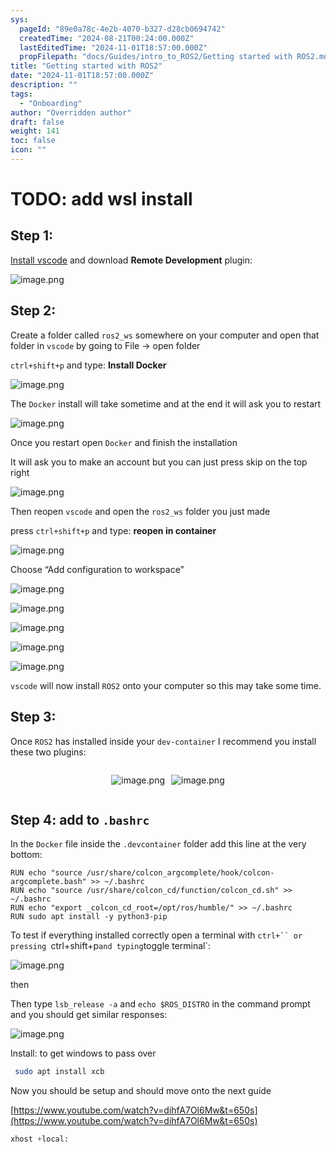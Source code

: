 ```yaml
---
sys:
  pageId: "89e0a78c-4e2b-4070-b327-d28cb0694742"
  createdTime: "2024-08-21T00:24:00.000Z"
  lastEditedTime: "2024-11-01T18:57:00.000Z"
  propFilepath: "docs/Guides/intro_to_ROS2/Getting started with ROS2.md"
title: "Getting started with ROS2"
date: "2024-11-01T18:57:00.000Z"
description: ""
tags:
  - "Onboarding"
author: "Overridden author"
draft: false
weight: 141
toc: false
icon: ""
---
```


# TODO: add wsl install

## Step 1:

[Install vscode](https://code.visualstudio.com/download) and download **Remote Development** plugin:

![image.png](https://prod-files-secure.s3.us-west-2.amazonaws.com/d518164a-d88e-44d1-a4ee-3adb3bd8bce0/efb52993-1881-4a40-b95e-6f020334f022/image.png?X-Amz-Algorithm=AWS4-HMAC-SHA256&X-Amz-Content-Sha256=UNSIGNED-PAYLOAD&X-Amz-Credential=ASIAZI2LB4666ZPA4MTO%2F20250313%2Fus-west-2%2Fs3%2Faws4_request&X-Amz-Date=20250313T041005Z&X-Amz-Expires=3600&X-Amz-Security-Token=IQoJb3JpZ2luX2VjEIT%2F%2F%2F%2F%2F%2F%2F%2F%2F%2FwEaCXVzLXdlc3QtMiJGMEQCIFo6BCumI9tJC3J4NatJFT30F0neq3QTuxuKu%2B%2B6PaGuAiBcHD8BZXjyrOcN6PtIJXJXddTTZB9YMi1roQV9Qr6soiqIBAjM%2F%2F%2F%2F%2F%2F%2F%2F%2F%2F8BEAAaDDYzNzQyMzE4MzgwNSIMeIJo8q5bmG%2BbZ61gKtwDKdHQwPSMcDJnUvND47AjTYaZwtFkOl3w204dtD30Y%2F9g2sHgSJivdM7IsDRCFgIwbSP7k60FbtsA0Jmz%2BLYWcyNpx2K0e%2B6vrsrIK62D9nRC365n7ilkRg2aih7PNxmXi7xwR3FlbKjDI3SXqNWOpx4ElgAV3zC9kOWaHrnCOfJ6ZoPB5%2B%2BOxlaRzqGH%2BB9IRI5r1W8SuJ%2FGUNVtHHmxvK9tmEX%2B%2FFY9mSmOzhYGaa3R1S4BGDjCWC0%2BR2qwyXhM1JUgYuHD3mXepLpL1D29u1hEJlqYijAnZBgv1h%2FVkdy3WJNUvQqeXXf6JfEV0P%2FeW50wJDc4p47PPFNFyt2fxXk6thDHJhJgDGNG5NOmS4Mv%2BT%2BGWhSxpkA9bHFAH%2B5DhGtz9I%2FJ9fY6r2%2BgmRWF8%2Brgp4RpTIOUZc6F3FdTC7CZRnL%2FwlPzFoLMR12YULC%2BI%2FtSyPOI2bZQv6cPcWwVTrGUdgDs6PPvoj2sYVZghsZDjX3%2FGiGeXwpVi7r31frJ%2FOzqQZ0UyoMQpAVdFDcm7OQ40RUeDzL0QILDeD2VE39r2R9Xfv%2Fu5WPtYGmoaZ5Nhbb7vNHkIL2TrFRV01rZEwbwdrCryIVQQMMzsG4BECBESqlKQL5zpKCVOOsw6p7JvgY6pgH4m4dqiN3Z5LsIaCXLpUD54gkSbxCVFFf1e0ERAlrL7qFo%2BGPOdYezcJYYlZuuLhMoO1XjyWsAGhck32f3vz9XpyuMKUmC0KYU5Adz8nYQ3FWUx7bfZyv0huipiER%2BbE9dYnxqPNFBIP%2FNdrBOZyrv7i17ATet9ZYjpvyd%2FUcfyBFgsl%2BNvX0OWHS4pBaRfISgbSUZeTeTDQF3XwA9nkQeb46lQ69r&X-Amz-Signature=fcb5e94a74614d3cea8c4d0e50a55318eee83e96fd221b098e1129edb32bdd2b&X-Amz-SignedHeaders=host&x-id=GetObject)

## Step 2:

Create a folder called `ros2_ws` somewhere on your computer and open that folder in `vscode` by going to File → open folder 

`ctrl+shift+p` and type: **Install Docker**

![image.png](https://prod-files-secure.s3.us-west-2.amazonaws.com/d518164a-d88e-44d1-a4ee-3adb3bd8bce0/2269dc0e-1cd5-47ff-bceb-c04ad9b2eab0/image.png?X-Amz-Algorithm=AWS4-HMAC-SHA256&X-Amz-Content-Sha256=UNSIGNED-PAYLOAD&X-Amz-Credential=ASIAZI2LB4666ZPA4MTO%2F20250313%2Fus-west-2%2Fs3%2Faws4_request&X-Amz-Date=20250313T041005Z&X-Amz-Expires=3600&X-Amz-Security-Token=IQoJb3JpZ2luX2VjEIT%2F%2F%2F%2F%2F%2F%2F%2F%2F%2FwEaCXVzLXdlc3QtMiJGMEQCIFo6BCumI9tJC3J4NatJFT30F0neq3QTuxuKu%2B%2B6PaGuAiBcHD8BZXjyrOcN6PtIJXJXddTTZB9YMi1roQV9Qr6soiqIBAjM%2F%2F%2F%2F%2F%2F%2F%2F%2F%2F8BEAAaDDYzNzQyMzE4MzgwNSIMeIJo8q5bmG%2BbZ61gKtwDKdHQwPSMcDJnUvND47AjTYaZwtFkOl3w204dtD30Y%2F9g2sHgSJivdM7IsDRCFgIwbSP7k60FbtsA0Jmz%2BLYWcyNpx2K0e%2B6vrsrIK62D9nRC365n7ilkRg2aih7PNxmXi7xwR3FlbKjDI3SXqNWOpx4ElgAV3zC9kOWaHrnCOfJ6ZoPB5%2B%2BOxlaRzqGH%2BB9IRI5r1W8SuJ%2FGUNVtHHmxvK9tmEX%2B%2FFY9mSmOzhYGaa3R1S4BGDjCWC0%2BR2qwyXhM1JUgYuHD3mXepLpL1D29u1hEJlqYijAnZBgv1h%2FVkdy3WJNUvQqeXXf6JfEV0P%2FeW50wJDc4p47PPFNFyt2fxXk6thDHJhJgDGNG5NOmS4Mv%2BT%2BGWhSxpkA9bHFAH%2B5DhGtz9I%2FJ9fY6r2%2BgmRWF8%2Brgp4RpTIOUZc6F3FdTC7CZRnL%2FwlPzFoLMR12YULC%2BI%2FtSyPOI2bZQv6cPcWwVTrGUdgDs6PPvoj2sYVZghsZDjX3%2FGiGeXwpVi7r31frJ%2FOzqQZ0UyoMQpAVdFDcm7OQ40RUeDzL0QILDeD2VE39r2R9Xfv%2Fu5WPtYGmoaZ5Nhbb7vNHkIL2TrFRV01rZEwbwdrCryIVQQMMzsG4BECBESqlKQL5zpKCVOOsw6p7JvgY6pgH4m4dqiN3Z5LsIaCXLpUD54gkSbxCVFFf1e0ERAlrL7qFo%2BGPOdYezcJYYlZuuLhMoO1XjyWsAGhck32f3vz9XpyuMKUmC0KYU5Adz8nYQ3FWUx7bfZyv0huipiER%2BbE9dYnxqPNFBIP%2FNdrBOZyrv7i17ATet9ZYjpvyd%2FUcfyBFgsl%2BNvX0OWHS4pBaRfISgbSUZeTeTDQF3XwA9nkQeb46lQ69r&X-Amz-Signature=e9fae0a90cb2e19495d64d8e83c508fe05f4cf842538cc4241263de019fa2052&X-Amz-SignedHeaders=host&x-id=GetObject)

The `Docker` install will take sometime and at the end it will ask you to restart

![image.png](https://prod-files-secure.s3.us-west-2.amazonaws.com/d518164a-d88e-44d1-a4ee-3adb3bd8bce0/ed233f78-be33-4b1f-b89c-9c346c0e961e/image.png?X-Amz-Algorithm=AWS4-HMAC-SHA256&X-Amz-Content-Sha256=UNSIGNED-PAYLOAD&X-Amz-Credential=ASIAZI2LB4666ZPA4MTO%2F20250313%2Fus-west-2%2Fs3%2Faws4_request&X-Amz-Date=20250313T041005Z&X-Amz-Expires=3600&X-Amz-Security-Token=IQoJb3JpZ2luX2VjEIT%2F%2F%2F%2F%2F%2F%2F%2F%2F%2FwEaCXVzLXdlc3QtMiJGMEQCIFo6BCumI9tJC3J4NatJFT30F0neq3QTuxuKu%2B%2B6PaGuAiBcHD8BZXjyrOcN6PtIJXJXddTTZB9YMi1roQV9Qr6soiqIBAjM%2F%2F%2F%2F%2F%2F%2F%2F%2F%2F8BEAAaDDYzNzQyMzE4MzgwNSIMeIJo8q5bmG%2BbZ61gKtwDKdHQwPSMcDJnUvND47AjTYaZwtFkOl3w204dtD30Y%2F9g2sHgSJivdM7IsDRCFgIwbSP7k60FbtsA0Jmz%2BLYWcyNpx2K0e%2B6vrsrIK62D9nRC365n7ilkRg2aih7PNxmXi7xwR3FlbKjDI3SXqNWOpx4ElgAV3zC9kOWaHrnCOfJ6ZoPB5%2B%2BOxlaRzqGH%2BB9IRI5r1W8SuJ%2FGUNVtHHmxvK9tmEX%2B%2FFY9mSmOzhYGaa3R1S4BGDjCWC0%2BR2qwyXhM1JUgYuHD3mXepLpL1D29u1hEJlqYijAnZBgv1h%2FVkdy3WJNUvQqeXXf6JfEV0P%2FeW50wJDc4p47PPFNFyt2fxXk6thDHJhJgDGNG5NOmS4Mv%2BT%2BGWhSxpkA9bHFAH%2B5DhGtz9I%2FJ9fY6r2%2BgmRWF8%2Brgp4RpTIOUZc6F3FdTC7CZRnL%2FwlPzFoLMR12YULC%2BI%2FtSyPOI2bZQv6cPcWwVTrGUdgDs6PPvoj2sYVZghsZDjX3%2FGiGeXwpVi7r31frJ%2FOzqQZ0UyoMQpAVdFDcm7OQ40RUeDzL0QILDeD2VE39r2R9Xfv%2Fu5WPtYGmoaZ5Nhbb7vNHkIL2TrFRV01rZEwbwdrCryIVQQMMzsG4BECBESqlKQL5zpKCVOOsw6p7JvgY6pgH4m4dqiN3Z5LsIaCXLpUD54gkSbxCVFFf1e0ERAlrL7qFo%2BGPOdYezcJYYlZuuLhMoO1XjyWsAGhck32f3vz9XpyuMKUmC0KYU5Adz8nYQ3FWUx7bfZyv0huipiER%2BbE9dYnxqPNFBIP%2FNdrBOZyrv7i17ATet9ZYjpvyd%2FUcfyBFgsl%2BNvX0OWHS4pBaRfISgbSUZeTeTDQF3XwA9nkQeb46lQ69r&X-Amz-Signature=5da4fdc88088b277db2fa51f04a280967f9284aa938402229450ca1cfb2ba17d&X-Amz-SignedHeaders=host&x-id=GetObject)

Once you restart open `Docker` and finish the installation

It will ask you to make an account but you can just press skip on the top right

![image.png](https://prod-files-secure.s3.us-west-2.amazonaws.com/d518164a-d88e-44d1-a4ee-3adb3bd8bce0/21010ad9-1659-4fd9-9f59-9932a09b2a3d/image.png?X-Amz-Algorithm=AWS4-HMAC-SHA256&X-Amz-Content-Sha256=UNSIGNED-PAYLOAD&X-Amz-Credential=ASIAZI2LB4666ZPA4MTO%2F20250313%2Fus-west-2%2Fs3%2Faws4_request&X-Amz-Date=20250313T041005Z&X-Amz-Expires=3600&X-Amz-Security-Token=IQoJb3JpZ2luX2VjEIT%2F%2F%2F%2F%2F%2F%2F%2F%2F%2FwEaCXVzLXdlc3QtMiJGMEQCIFo6BCumI9tJC3J4NatJFT30F0neq3QTuxuKu%2B%2B6PaGuAiBcHD8BZXjyrOcN6PtIJXJXddTTZB9YMi1roQV9Qr6soiqIBAjM%2F%2F%2F%2F%2F%2F%2F%2F%2F%2F8BEAAaDDYzNzQyMzE4MzgwNSIMeIJo8q5bmG%2BbZ61gKtwDKdHQwPSMcDJnUvND47AjTYaZwtFkOl3w204dtD30Y%2F9g2sHgSJivdM7IsDRCFgIwbSP7k60FbtsA0Jmz%2BLYWcyNpx2K0e%2B6vrsrIK62D9nRC365n7ilkRg2aih7PNxmXi7xwR3FlbKjDI3SXqNWOpx4ElgAV3zC9kOWaHrnCOfJ6ZoPB5%2B%2BOxlaRzqGH%2BB9IRI5r1W8SuJ%2FGUNVtHHmxvK9tmEX%2B%2FFY9mSmOzhYGaa3R1S4BGDjCWC0%2BR2qwyXhM1JUgYuHD3mXepLpL1D29u1hEJlqYijAnZBgv1h%2FVkdy3WJNUvQqeXXf6JfEV0P%2FeW50wJDc4p47PPFNFyt2fxXk6thDHJhJgDGNG5NOmS4Mv%2BT%2BGWhSxpkA9bHFAH%2B5DhGtz9I%2FJ9fY6r2%2BgmRWF8%2Brgp4RpTIOUZc6F3FdTC7CZRnL%2FwlPzFoLMR12YULC%2BI%2FtSyPOI2bZQv6cPcWwVTrGUdgDs6PPvoj2sYVZghsZDjX3%2FGiGeXwpVi7r31frJ%2FOzqQZ0UyoMQpAVdFDcm7OQ40RUeDzL0QILDeD2VE39r2R9Xfv%2Fu5WPtYGmoaZ5Nhbb7vNHkIL2TrFRV01rZEwbwdrCryIVQQMMzsG4BECBESqlKQL5zpKCVOOsw6p7JvgY6pgH4m4dqiN3Z5LsIaCXLpUD54gkSbxCVFFf1e0ERAlrL7qFo%2BGPOdYezcJYYlZuuLhMoO1XjyWsAGhck32f3vz9XpyuMKUmC0KYU5Adz8nYQ3FWUx7bfZyv0huipiER%2BbE9dYnxqPNFBIP%2FNdrBOZyrv7i17ATet9ZYjpvyd%2FUcfyBFgsl%2BNvX0OWHS4pBaRfISgbSUZeTeTDQF3XwA9nkQeb46lQ69r&X-Amz-Signature=6e2cfe58b73fc4a2103853d6968a29e83c4804820201cd7460277fb950aa53eb&X-Amz-SignedHeaders=host&x-id=GetObject)

Then reopen `vscode` and open the `ros2_ws` folder you just made

press `ctrl+shift+p` and type: **reopen in container**

![image.png](https://prod-files-secure.s3.us-west-2.amazonaws.com/d518164a-d88e-44d1-a4ee-3adb3bd8bce0/4e93b8c2-41ad-488c-8095-c74205196118/image.png?X-Amz-Algorithm=AWS4-HMAC-SHA256&X-Amz-Content-Sha256=UNSIGNED-PAYLOAD&X-Amz-Credential=ASIAZI2LB4666ZPA4MTO%2F20250313%2Fus-west-2%2Fs3%2Faws4_request&X-Amz-Date=20250313T041005Z&X-Amz-Expires=3600&X-Amz-Security-Token=IQoJb3JpZ2luX2VjEIT%2F%2F%2F%2F%2F%2F%2F%2F%2F%2FwEaCXVzLXdlc3QtMiJGMEQCIFo6BCumI9tJC3J4NatJFT30F0neq3QTuxuKu%2B%2B6PaGuAiBcHD8BZXjyrOcN6PtIJXJXddTTZB9YMi1roQV9Qr6soiqIBAjM%2F%2F%2F%2F%2F%2F%2F%2F%2F%2F8BEAAaDDYzNzQyMzE4MzgwNSIMeIJo8q5bmG%2BbZ61gKtwDKdHQwPSMcDJnUvND47AjTYaZwtFkOl3w204dtD30Y%2F9g2sHgSJivdM7IsDRCFgIwbSP7k60FbtsA0Jmz%2BLYWcyNpx2K0e%2B6vrsrIK62D9nRC365n7ilkRg2aih7PNxmXi7xwR3FlbKjDI3SXqNWOpx4ElgAV3zC9kOWaHrnCOfJ6ZoPB5%2B%2BOxlaRzqGH%2BB9IRI5r1W8SuJ%2FGUNVtHHmxvK9tmEX%2B%2FFY9mSmOzhYGaa3R1S4BGDjCWC0%2BR2qwyXhM1JUgYuHD3mXepLpL1D29u1hEJlqYijAnZBgv1h%2FVkdy3WJNUvQqeXXf6JfEV0P%2FeW50wJDc4p47PPFNFyt2fxXk6thDHJhJgDGNG5NOmS4Mv%2BT%2BGWhSxpkA9bHFAH%2B5DhGtz9I%2FJ9fY6r2%2BgmRWF8%2Brgp4RpTIOUZc6F3FdTC7CZRnL%2FwlPzFoLMR12YULC%2BI%2FtSyPOI2bZQv6cPcWwVTrGUdgDs6PPvoj2sYVZghsZDjX3%2FGiGeXwpVi7r31frJ%2FOzqQZ0UyoMQpAVdFDcm7OQ40RUeDzL0QILDeD2VE39r2R9Xfv%2Fu5WPtYGmoaZ5Nhbb7vNHkIL2TrFRV01rZEwbwdrCryIVQQMMzsG4BECBESqlKQL5zpKCVOOsw6p7JvgY6pgH4m4dqiN3Z5LsIaCXLpUD54gkSbxCVFFf1e0ERAlrL7qFo%2BGPOdYezcJYYlZuuLhMoO1XjyWsAGhck32f3vz9XpyuMKUmC0KYU5Adz8nYQ3FWUx7bfZyv0huipiER%2BbE9dYnxqPNFBIP%2FNdrBOZyrv7i17ATet9ZYjpvyd%2FUcfyBFgsl%2BNvX0OWHS4pBaRfISgbSUZeTeTDQF3XwA9nkQeb46lQ69r&X-Amz-Signature=3ace14d69898993307c92efbf556afc5eed70c05f7285ccee9672e16caa27c18&X-Amz-SignedHeaders=host&x-id=GetObject)

Choose “Add configuration to workspace”

![image.png](https://prod-files-secure.s3.us-west-2.amazonaws.com/d518164a-d88e-44d1-a4ee-3adb3bd8bce0/9560b282-5060-4989-ba37-97e7b2c22476/image.png?X-Amz-Algorithm=AWS4-HMAC-SHA256&X-Amz-Content-Sha256=UNSIGNED-PAYLOAD&X-Amz-Credential=ASIAZI2LB4666ZPA4MTO%2F20250313%2Fus-west-2%2Fs3%2Faws4_request&X-Amz-Date=20250313T041005Z&X-Amz-Expires=3600&X-Amz-Security-Token=IQoJb3JpZ2luX2VjEIT%2F%2F%2F%2F%2F%2F%2F%2F%2F%2FwEaCXVzLXdlc3QtMiJGMEQCIFo6BCumI9tJC3J4NatJFT30F0neq3QTuxuKu%2B%2B6PaGuAiBcHD8BZXjyrOcN6PtIJXJXddTTZB9YMi1roQV9Qr6soiqIBAjM%2F%2F%2F%2F%2F%2F%2F%2F%2F%2F8BEAAaDDYzNzQyMzE4MzgwNSIMeIJo8q5bmG%2BbZ61gKtwDKdHQwPSMcDJnUvND47AjTYaZwtFkOl3w204dtD30Y%2F9g2sHgSJivdM7IsDRCFgIwbSP7k60FbtsA0Jmz%2BLYWcyNpx2K0e%2B6vrsrIK62D9nRC365n7ilkRg2aih7PNxmXi7xwR3FlbKjDI3SXqNWOpx4ElgAV3zC9kOWaHrnCOfJ6ZoPB5%2B%2BOxlaRzqGH%2BB9IRI5r1W8SuJ%2FGUNVtHHmxvK9tmEX%2B%2FFY9mSmOzhYGaa3R1S4BGDjCWC0%2BR2qwyXhM1JUgYuHD3mXepLpL1D29u1hEJlqYijAnZBgv1h%2FVkdy3WJNUvQqeXXf6JfEV0P%2FeW50wJDc4p47PPFNFyt2fxXk6thDHJhJgDGNG5NOmS4Mv%2BT%2BGWhSxpkA9bHFAH%2B5DhGtz9I%2FJ9fY6r2%2BgmRWF8%2Brgp4RpTIOUZc6F3FdTC7CZRnL%2FwlPzFoLMR12YULC%2BI%2FtSyPOI2bZQv6cPcWwVTrGUdgDs6PPvoj2sYVZghsZDjX3%2FGiGeXwpVi7r31frJ%2FOzqQZ0UyoMQpAVdFDcm7OQ40RUeDzL0QILDeD2VE39r2R9Xfv%2Fu5WPtYGmoaZ5Nhbb7vNHkIL2TrFRV01rZEwbwdrCryIVQQMMzsG4BECBESqlKQL5zpKCVOOsw6p7JvgY6pgH4m4dqiN3Z5LsIaCXLpUD54gkSbxCVFFf1e0ERAlrL7qFo%2BGPOdYezcJYYlZuuLhMoO1XjyWsAGhck32f3vz9XpyuMKUmC0KYU5Adz8nYQ3FWUx7bfZyv0huipiER%2BbE9dYnxqPNFBIP%2FNdrBOZyrv7i17ATet9ZYjpvyd%2FUcfyBFgsl%2BNvX0OWHS4pBaRfISgbSUZeTeTDQF3XwA9nkQeb46lQ69r&X-Amz-Signature=d162fead7929b7065deafaeda31ec1866004293366fe95a9d55368d42b402df2&X-Amz-SignedHeaders=host&x-id=GetObject)

![image.png](https://prod-files-secure.s3.us-west-2.amazonaws.com/d518164a-d88e-44d1-a4ee-3adb3bd8bce0/2ee63f81-886b-48e8-a553-dc6e5eac99e4/image.png?X-Amz-Algorithm=AWS4-HMAC-SHA256&X-Amz-Content-Sha256=UNSIGNED-PAYLOAD&X-Amz-Credential=ASIAZI2LB4666ZPA4MTO%2F20250313%2Fus-west-2%2Fs3%2Faws4_request&X-Amz-Date=20250313T041005Z&X-Amz-Expires=3600&X-Amz-Security-Token=IQoJb3JpZ2luX2VjEIT%2F%2F%2F%2F%2F%2F%2F%2F%2F%2FwEaCXVzLXdlc3QtMiJGMEQCIFo6BCumI9tJC3J4NatJFT30F0neq3QTuxuKu%2B%2B6PaGuAiBcHD8BZXjyrOcN6PtIJXJXddTTZB9YMi1roQV9Qr6soiqIBAjM%2F%2F%2F%2F%2F%2F%2F%2F%2F%2F8BEAAaDDYzNzQyMzE4MzgwNSIMeIJo8q5bmG%2BbZ61gKtwDKdHQwPSMcDJnUvND47AjTYaZwtFkOl3w204dtD30Y%2F9g2sHgSJivdM7IsDRCFgIwbSP7k60FbtsA0Jmz%2BLYWcyNpx2K0e%2B6vrsrIK62D9nRC365n7ilkRg2aih7PNxmXi7xwR3FlbKjDI3SXqNWOpx4ElgAV3zC9kOWaHrnCOfJ6ZoPB5%2B%2BOxlaRzqGH%2BB9IRI5r1W8SuJ%2FGUNVtHHmxvK9tmEX%2B%2FFY9mSmOzhYGaa3R1S4BGDjCWC0%2BR2qwyXhM1JUgYuHD3mXepLpL1D29u1hEJlqYijAnZBgv1h%2FVkdy3WJNUvQqeXXf6JfEV0P%2FeW50wJDc4p47PPFNFyt2fxXk6thDHJhJgDGNG5NOmS4Mv%2BT%2BGWhSxpkA9bHFAH%2B5DhGtz9I%2FJ9fY6r2%2BgmRWF8%2Brgp4RpTIOUZc6F3FdTC7CZRnL%2FwlPzFoLMR12YULC%2BI%2FtSyPOI2bZQv6cPcWwVTrGUdgDs6PPvoj2sYVZghsZDjX3%2FGiGeXwpVi7r31frJ%2FOzqQZ0UyoMQpAVdFDcm7OQ40RUeDzL0QILDeD2VE39r2R9Xfv%2Fu5WPtYGmoaZ5Nhbb7vNHkIL2TrFRV01rZEwbwdrCryIVQQMMzsG4BECBESqlKQL5zpKCVOOsw6p7JvgY6pgH4m4dqiN3Z5LsIaCXLpUD54gkSbxCVFFf1e0ERAlrL7qFo%2BGPOdYezcJYYlZuuLhMoO1XjyWsAGhck32f3vz9XpyuMKUmC0KYU5Adz8nYQ3FWUx7bfZyv0huipiER%2BbE9dYnxqPNFBIP%2FNdrBOZyrv7i17ATet9ZYjpvyd%2FUcfyBFgsl%2BNvX0OWHS4pBaRfISgbSUZeTeTDQF3XwA9nkQeb46lQ69r&X-Amz-Signature=bd550c1934f2d81586befb8fda80387ca7b3dcacbab5a6104719f8050bcff01d&X-Amz-SignedHeaders=host&x-id=GetObject)

![image.png](https://prod-files-secure.s3.us-west-2.amazonaws.com/d518164a-d88e-44d1-a4ee-3adb3bd8bce0/ae1580b2-b048-407e-aed9-b584224a7a04/image.png?X-Amz-Algorithm=AWS4-HMAC-SHA256&X-Amz-Content-Sha256=UNSIGNED-PAYLOAD&X-Amz-Credential=ASIAZI2LB4666ZPA4MTO%2F20250313%2Fus-west-2%2Fs3%2Faws4_request&X-Amz-Date=20250313T041005Z&X-Amz-Expires=3600&X-Amz-Security-Token=IQoJb3JpZ2luX2VjEIT%2F%2F%2F%2F%2F%2F%2F%2F%2F%2FwEaCXVzLXdlc3QtMiJGMEQCIFo6BCumI9tJC3J4NatJFT30F0neq3QTuxuKu%2B%2B6PaGuAiBcHD8BZXjyrOcN6PtIJXJXddTTZB9YMi1roQV9Qr6soiqIBAjM%2F%2F%2F%2F%2F%2F%2F%2F%2F%2F8BEAAaDDYzNzQyMzE4MzgwNSIMeIJo8q5bmG%2BbZ61gKtwDKdHQwPSMcDJnUvND47AjTYaZwtFkOl3w204dtD30Y%2F9g2sHgSJivdM7IsDRCFgIwbSP7k60FbtsA0Jmz%2BLYWcyNpx2K0e%2B6vrsrIK62D9nRC365n7ilkRg2aih7PNxmXi7xwR3FlbKjDI3SXqNWOpx4ElgAV3zC9kOWaHrnCOfJ6ZoPB5%2B%2BOxlaRzqGH%2BB9IRI5r1W8SuJ%2FGUNVtHHmxvK9tmEX%2B%2FFY9mSmOzhYGaa3R1S4BGDjCWC0%2BR2qwyXhM1JUgYuHD3mXepLpL1D29u1hEJlqYijAnZBgv1h%2FVkdy3WJNUvQqeXXf6JfEV0P%2FeW50wJDc4p47PPFNFyt2fxXk6thDHJhJgDGNG5NOmS4Mv%2BT%2BGWhSxpkA9bHFAH%2B5DhGtz9I%2FJ9fY6r2%2BgmRWF8%2Brgp4RpTIOUZc6F3FdTC7CZRnL%2FwlPzFoLMR12YULC%2BI%2FtSyPOI2bZQv6cPcWwVTrGUdgDs6PPvoj2sYVZghsZDjX3%2FGiGeXwpVi7r31frJ%2FOzqQZ0UyoMQpAVdFDcm7OQ40RUeDzL0QILDeD2VE39r2R9Xfv%2Fu5WPtYGmoaZ5Nhbb7vNHkIL2TrFRV01rZEwbwdrCryIVQQMMzsG4BECBESqlKQL5zpKCVOOsw6p7JvgY6pgH4m4dqiN3Z5LsIaCXLpUD54gkSbxCVFFf1e0ERAlrL7qFo%2BGPOdYezcJYYlZuuLhMoO1XjyWsAGhck32f3vz9XpyuMKUmC0KYU5Adz8nYQ3FWUx7bfZyv0huipiER%2BbE9dYnxqPNFBIP%2FNdrBOZyrv7i17ATet9ZYjpvyd%2FUcfyBFgsl%2BNvX0OWHS4pBaRfISgbSUZeTeTDQF3XwA9nkQeb46lQ69r&X-Amz-Signature=06dc91f4c96c92166f1c0ff950f105136c83dc2e5307bbd7f1acb7e57bb7d69c&X-Amz-SignedHeaders=host&x-id=GetObject)

![image.png](https://prod-files-secure.s3.us-west-2.amazonaws.com/d518164a-d88e-44d1-a4ee-3adb3bd8bce0/53255b28-f75e-430f-b9e3-c0ac8577e42b/image.png?X-Amz-Algorithm=AWS4-HMAC-SHA256&X-Amz-Content-Sha256=UNSIGNED-PAYLOAD&X-Amz-Credential=ASIAZI2LB4666ZPA4MTO%2F20250313%2Fus-west-2%2Fs3%2Faws4_request&X-Amz-Date=20250313T041005Z&X-Amz-Expires=3600&X-Amz-Security-Token=IQoJb3JpZ2luX2VjEIT%2F%2F%2F%2F%2F%2F%2F%2F%2F%2FwEaCXVzLXdlc3QtMiJGMEQCIFo6BCumI9tJC3J4NatJFT30F0neq3QTuxuKu%2B%2B6PaGuAiBcHD8BZXjyrOcN6PtIJXJXddTTZB9YMi1roQV9Qr6soiqIBAjM%2F%2F%2F%2F%2F%2F%2F%2F%2F%2F8BEAAaDDYzNzQyMzE4MzgwNSIMeIJo8q5bmG%2BbZ61gKtwDKdHQwPSMcDJnUvND47AjTYaZwtFkOl3w204dtD30Y%2F9g2sHgSJivdM7IsDRCFgIwbSP7k60FbtsA0Jmz%2BLYWcyNpx2K0e%2B6vrsrIK62D9nRC365n7ilkRg2aih7PNxmXi7xwR3FlbKjDI3SXqNWOpx4ElgAV3zC9kOWaHrnCOfJ6ZoPB5%2B%2BOxlaRzqGH%2BB9IRI5r1W8SuJ%2FGUNVtHHmxvK9tmEX%2B%2FFY9mSmOzhYGaa3R1S4BGDjCWC0%2BR2qwyXhM1JUgYuHD3mXepLpL1D29u1hEJlqYijAnZBgv1h%2FVkdy3WJNUvQqeXXf6JfEV0P%2FeW50wJDc4p47PPFNFyt2fxXk6thDHJhJgDGNG5NOmS4Mv%2BT%2BGWhSxpkA9bHFAH%2B5DhGtz9I%2FJ9fY6r2%2BgmRWF8%2Brgp4RpTIOUZc6F3FdTC7CZRnL%2FwlPzFoLMR12YULC%2BI%2FtSyPOI2bZQv6cPcWwVTrGUdgDs6PPvoj2sYVZghsZDjX3%2FGiGeXwpVi7r31frJ%2FOzqQZ0UyoMQpAVdFDcm7OQ40RUeDzL0QILDeD2VE39r2R9Xfv%2Fu5WPtYGmoaZ5Nhbb7vNHkIL2TrFRV01rZEwbwdrCryIVQQMMzsG4BECBESqlKQL5zpKCVOOsw6p7JvgY6pgH4m4dqiN3Z5LsIaCXLpUD54gkSbxCVFFf1e0ERAlrL7qFo%2BGPOdYezcJYYlZuuLhMoO1XjyWsAGhck32f3vz9XpyuMKUmC0KYU5Adz8nYQ3FWUx7bfZyv0huipiER%2BbE9dYnxqPNFBIP%2FNdrBOZyrv7i17ATet9ZYjpvyd%2FUcfyBFgsl%2BNvX0OWHS4pBaRfISgbSUZeTeTDQF3XwA9nkQeb46lQ69r&X-Amz-Signature=99e155b4b5b29a4e5ded0fa46e58f45804d8c9efc5d9e5e9b9ba1755f31eec74&X-Amz-SignedHeaders=host&x-id=GetObject)

![image.png](https://prod-files-secure.s3.us-west-2.amazonaws.com/d518164a-d88e-44d1-a4ee-3adb3bd8bce0/7c562767-5af9-4ffb-97d1-327bcdf4ee00/image.png?X-Amz-Algorithm=AWS4-HMAC-SHA256&X-Amz-Content-Sha256=UNSIGNED-PAYLOAD&X-Amz-Credential=ASIAZI2LB4666ZPA4MTO%2F20250313%2Fus-west-2%2Fs3%2Faws4_request&X-Amz-Date=20250313T041005Z&X-Amz-Expires=3600&X-Amz-Security-Token=IQoJb3JpZ2luX2VjEIT%2F%2F%2F%2F%2F%2F%2F%2F%2F%2FwEaCXVzLXdlc3QtMiJGMEQCIFo6BCumI9tJC3J4NatJFT30F0neq3QTuxuKu%2B%2B6PaGuAiBcHD8BZXjyrOcN6PtIJXJXddTTZB9YMi1roQV9Qr6soiqIBAjM%2F%2F%2F%2F%2F%2F%2F%2F%2F%2F8BEAAaDDYzNzQyMzE4MzgwNSIMeIJo8q5bmG%2BbZ61gKtwDKdHQwPSMcDJnUvND47AjTYaZwtFkOl3w204dtD30Y%2F9g2sHgSJivdM7IsDRCFgIwbSP7k60FbtsA0Jmz%2BLYWcyNpx2K0e%2B6vrsrIK62D9nRC365n7ilkRg2aih7PNxmXi7xwR3FlbKjDI3SXqNWOpx4ElgAV3zC9kOWaHrnCOfJ6ZoPB5%2B%2BOxlaRzqGH%2BB9IRI5r1W8SuJ%2FGUNVtHHmxvK9tmEX%2B%2FFY9mSmOzhYGaa3R1S4BGDjCWC0%2BR2qwyXhM1JUgYuHD3mXepLpL1D29u1hEJlqYijAnZBgv1h%2FVkdy3WJNUvQqeXXf6JfEV0P%2FeW50wJDc4p47PPFNFyt2fxXk6thDHJhJgDGNG5NOmS4Mv%2BT%2BGWhSxpkA9bHFAH%2B5DhGtz9I%2FJ9fY6r2%2BgmRWF8%2Brgp4RpTIOUZc6F3FdTC7CZRnL%2FwlPzFoLMR12YULC%2BI%2FtSyPOI2bZQv6cPcWwVTrGUdgDs6PPvoj2sYVZghsZDjX3%2FGiGeXwpVi7r31frJ%2FOzqQZ0UyoMQpAVdFDcm7OQ40RUeDzL0QILDeD2VE39r2R9Xfv%2Fu5WPtYGmoaZ5Nhbb7vNHkIL2TrFRV01rZEwbwdrCryIVQQMMzsG4BECBESqlKQL5zpKCVOOsw6p7JvgY6pgH4m4dqiN3Z5LsIaCXLpUD54gkSbxCVFFf1e0ERAlrL7qFo%2BGPOdYezcJYYlZuuLhMoO1XjyWsAGhck32f3vz9XpyuMKUmC0KYU5Adz8nYQ3FWUx7bfZyv0huipiER%2BbE9dYnxqPNFBIP%2FNdrBOZyrv7i17ATet9ZYjpvyd%2FUcfyBFgsl%2BNvX0OWHS4pBaRfISgbSUZeTeTDQF3XwA9nkQeb46lQ69r&X-Amz-Signature=d3c96b529334f7d91497ed7c0df735760cd121652a8e5cbd80db1f70491fa8ef&X-Amz-SignedHeaders=host&x-id=GetObject)

`vscode` will now install `ROS2` onto your computer so this may take some time.

## Step 3:

Once `ROS2` has installed inside your `dev-container` I recommend you install these two plugins:

<div style="display: flex;flex-direction: row; column-gap:10px; max-width: 630px;justify-content: center;">
<div>

![image.png](https://prod-files-secure.s3.us-west-2.amazonaws.com/d518164a-d88e-44d1-a4ee-3adb3bd8bce0/3fc3d550-5a54-4ba1-ba6b-faa01cdb7369/image.png?X-Amz-Algorithm=AWS4-HMAC-SHA256&X-Amz-Content-Sha256=UNSIGNED-PAYLOAD&X-Amz-Credential=ASIAZI2LB4667M6LMOM4%2F20250313%2Fus-west-2%2Fs3%2Faws4_request&X-Amz-Date=20250313T041007Z&X-Amz-Expires=3600&X-Amz-Security-Token=IQoJb3JpZ2luX2VjEIT%2F%2F%2F%2F%2F%2F%2F%2F%2F%2FwEaCXVzLXdlc3QtMiJIMEYCIQCrqjKa0H%2FduAy3oWP6KipjXKWP%2FaSfTpPpnARoJiACxAIhAK1xDOIeHzzZHOBJXR4xYcultPfcJ0i9kUPDpqisEA2EKogECMz%2F%2F%2F%2F%2F%2F%2F%2F%2F%2FwEQABoMNjM3NDIzMTgzODA1IgyC91ue%2B8geP6N39r0q3ANEnShVuen1yL8ypUDoOoBIBfYGxCl2ByraN3d97PkqeDLZvpjakgOmEsW8bdnY3RIJn2TZDqjQ9iR7U8ZtZ1nJdBwui2pCvHajCc5Js506SVhrXGxBKKShqwgiWR2yShcnfGeGZ%2FEfAHvRAPkEPuPlNKIUuBQ0W6HL7yUfPFEHEiLY7%2FqTr3%2BvosmIseni%2FN69KT5FHT1VZ%2BoaOYaRVApx3Ux6i8NiIp6cnQIIJmosweFXO9UGNEL%2BDXrAvr%2FDrQt6nr0ercdVEDdHtIhTBulY5dGY3Zx68CkehcJrpA3B4AxI3k46Qtdq6VlFOqnlmeg7kEvWg%2BJ3ic1Ygbnaqfs6wzCH88eLHkjAieCbCQsNoKN5xWro8kTye%2FzloJQ7Cfe1QSqmE3N6D5dscaWmg6fcij23%2BHKX0t9KaEFYzcxeC%2Bc0wYNTw4NFgXffmMD0B%2BiILZBOKXUvLf40nTjz8LBDh8ikJPmLS2nvLSHFyZx5AXVCZnFqwaXaoppqIY7N%2F6%2BDbcIl%2BPJpNoWt6NYS40wwUDYQlLlumKP9zg6WWl%2FzJ5UBTsNA%2BclJ00fo%2BF6pZbR4Lfz%2B%2Bd64lgkW94%2BSN9%2FHC%2BTySVi6e3nUcQbNUKzYysb5T%2Bji2o6A40titTDIncm%2BBjqkAZLTwmcxs8HMIF96zQ8Ru1P3I%2FUSg9tjesQLOMs1%2FhPKc3We9tIS9ZZcZ4SFBJyEM0NBT0xeegc92cpI5sbXMJEWkS%2Fn0H5uPj7NO7yeMLfILmCDk6JeZ9A7DiezzmKPtKGxE59rbbZRH1SqArq1%2F%2F32wAnhPjK%2B7vsn4e4SjzWyaH89NwkUhCmlTiYD9c5E%2FJeJmQv%2Bwb4Y9BvnbF93q2K2pgOd&X-Amz-Signature=c76598569357e396d51e307c7dbbd32a151fa198c53315cc88b7af978a555adb&X-Amz-SignedHeaders=host&x-id=GetObject)

</div>
<div>

![image.png](https://prod-files-secure.s3.us-west-2.amazonaws.com/d518164a-d88e-44d1-a4ee-3adb3bd8bce0/d994cc66-13c2-4093-a5a3-f84cf4601a82/image.png?X-Amz-Algorithm=AWS4-HMAC-SHA256&X-Amz-Content-Sha256=UNSIGNED-PAYLOAD&X-Amz-Credential=ASIAZI2LB466Q6QRNAAK%2F20250313%2Fus-west-2%2Fs3%2Faws4_request&X-Amz-Date=20250313T041008Z&X-Amz-Expires=3600&X-Amz-Security-Token=IQoJb3JpZ2luX2VjEIT%2F%2F%2F%2F%2F%2F%2F%2F%2F%2FwEaCXVzLXdlc3QtMiJHMEUCIQCkQdLjLkWGntGwNj9aeTuPXaVQ5poqTCcnKdB0flgcrAIgcsdcmcMPTzISH%2F5lz2m5MrlWzgK0vnkYA5u4%2BZICiYwqiAQIzP%2F%2F%2F%2F%2F%2F%2F%2F%2F%2FARAAGgw2Mzc0MjMxODM4MDUiDOEg4n9%2BIVkOTFzJGyrcAwWp%2Fa7efZuaaL2y1BQoS947Mp1k7MPfHTX3CEk4a2y4xXCQs4QU4gMYcUfkyg2%2Fo1Yi6B3jS7gAMa6hvA6Q2yHnFol8kcyf6H4L7oZI9oKnPBrvgVwR%2FDIDw5zLTdUCTQD%2B92TmsJfGjXgCb0lPKVAORTrWvYaM8VOYPcyiZZ2zbVAKI57E4CwlPbJC17KVQS8mJpPaUyIaGbIQmtAtTAmuyPwIBU%2FCTXsxV29eyhpwZe3C7mWQ2aoooX5x%2B6e6uZjeFZvA6kfYr8dEAWwu1Ybt7onfU4Sk%2FtNKz4qk8w4fQ2ejLBkRK7QOYorPB9KDIq2p4hiweZG%2F6csvlJ2CqTsDvIXAdPo%2FAIzvT1McxCIS29kDrhQUgfHbGbGesj0F5c4MY74k8%2F2u7H5WOHR6%2BlYq8OtLT%2BsHYTsBPc7RCtnvlk8NI3PF%2BVO4MDdQFtp4hcpM3mwtfUgnGbd9OR480jkXYi%2FXJOowLTvGn%2BsvrwimmU4BbrzbaG7GPMKjPf6FyHa%2BmctCHY4tOkNZOwLCRCDBmVKWEXKaqFUXzWyKeEAbIcpk8ZHT58I3kofPPGKOcHfUFJhlCTj1dxrK%2F8d8Y86eV0EecJnEQlMfvhbghsQBA6xcWOVkHX3ujxKWMMmdyb4GOqUBdHm5oNfsFRhMc9nrtmjh5sAVRw8HLON5Y1Qvv91G6g8MIPFCrEid%2BLacp3e5eYji1o6uyurleSgLOYZ1Ps310RvbjTBlK5fweLMeTKngYOnV7eQJ%2FuTpS3xMhP%2FC1yg1ZNnprt6mtQXFqxquhokDpS%2F5mtZlZEKHoW%2BwxQtcjkedSsNA22pLS4PSlf0D1jKjutT8t4rVavZYW%2FAHyzjbI%2Fp7Pjjw&X-Amz-Signature=e031a0f34506e9f0115805a30403dff954525972652fa4e09fb35a0a8ba2d3ff&X-Amz-SignedHeaders=host&x-id=GetObject)

</div>
</div>

## Step 4: add to `.bashrc`

In the `Docker` file inside the `.devcontainer` folder add this line at the very bottom: 

```docker
RUN echo "source /usr/share/colcon_argcomplete/hook/colcon-argcomplete.bash" >> ~/.bashrc
RUN echo "source /usr/share/colcon_cd/function/colcon_cd.sh" >> ~/.bashrc
RUN echo "export _colcon_cd_root=/opt/ros/humble/" >> ~/.bashrc
RUN sudo apt install -y python3-pip 
```

To test if everything installed correctly open a terminal with `ctrl+`` or pressing `ctrl+shift+p` and typing `toggle terminal`:

![image.png](https://prod-files-secure.s3.us-west-2.amazonaws.com/d518164a-d88e-44d1-a4ee-3adb3bd8bce0/6a4943d8-b04e-4c02-9a58-775f3384d1a5/image.png?X-Amz-Algorithm=AWS4-HMAC-SHA256&X-Amz-Content-Sha256=UNSIGNED-PAYLOAD&X-Amz-Credential=ASIAZI2LB4666ZPA4MTO%2F20250313%2Fus-west-2%2Fs3%2Faws4_request&X-Amz-Date=20250313T041005Z&X-Amz-Expires=3600&X-Amz-Security-Token=IQoJb3JpZ2luX2VjEIT%2F%2F%2F%2F%2F%2F%2F%2F%2F%2FwEaCXVzLXdlc3QtMiJGMEQCIFo6BCumI9tJC3J4NatJFT30F0neq3QTuxuKu%2B%2B6PaGuAiBcHD8BZXjyrOcN6PtIJXJXddTTZB9YMi1roQV9Qr6soiqIBAjM%2F%2F%2F%2F%2F%2F%2F%2F%2F%2F8BEAAaDDYzNzQyMzE4MzgwNSIMeIJo8q5bmG%2BbZ61gKtwDKdHQwPSMcDJnUvND47AjTYaZwtFkOl3w204dtD30Y%2F9g2sHgSJivdM7IsDRCFgIwbSP7k60FbtsA0Jmz%2BLYWcyNpx2K0e%2B6vrsrIK62D9nRC365n7ilkRg2aih7PNxmXi7xwR3FlbKjDI3SXqNWOpx4ElgAV3zC9kOWaHrnCOfJ6ZoPB5%2B%2BOxlaRzqGH%2BB9IRI5r1W8SuJ%2FGUNVtHHmxvK9tmEX%2B%2FFY9mSmOzhYGaa3R1S4BGDjCWC0%2BR2qwyXhM1JUgYuHD3mXepLpL1D29u1hEJlqYijAnZBgv1h%2FVkdy3WJNUvQqeXXf6JfEV0P%2FeW50wJDc4p47PPFNFyt2fxXk6thDHJhJgDGNG5NOmS4Mv%2BT%2BGWhSxpkA9bHFAH%2B5DhGtz9I%2FJ9fY6r2%2BgmRWF8%2Brgp4RpTIOUZc6F3FdTC7CZRnL%2FwlPzFoLMR12YULC%2BI%2FtSyPOI2bZQv6cPcWwVTrGUdgDs6PPvoj2sYVZghsZDjX3%2FGiGeXwpVi7r31frJ%2FOzqQZ0UyoMQpAVdFDcm7OQ40RUeDzL0QILDeD2VE39r2R9Xfv%2Fu5WPtYGmoaZ5Nhbb7vNHkIL2TrFRV01rZEwbwdrCryIVQQMMzsG4BECBESqlKQL5zpKCVOOsw6p7JvgY6pgH4m4dqiN3Z5LsIaCXLpUD54gkSbxCVFFf1e0ERAlrL7qFo%2BGPOdYezcJYYlZuuLhMoO1XjyWsAGhck32f3vz9XpyuMKUmC0KYU5Adz8nYQ3FWUx7bfZyv0huipiER%2BbE9dYnxqPNFBIP%2FNdrBOZyrv7i17ATet9ZYjpvyd%2FUcfyBFgsl%2BNvX0OWHS4pBaRfISgbSUZeTeTDQF3XwA9nkQeb46lQ69r&X-Amz-Signature=703cc7ffd1a487537282b184cbd6fe6f2865dd2af466cb6ee212d9a9d1ed1d31&X-Amz-SignedHeaders=host&x-id=GetObject)

then 

Then type `lsb_release -a` and `echo $ROS_DISTRO` in the command prompt and you should get similar responses:

![image.png](https://prod-files-secure.s3.us-west-2.amazonaws.com/d518164a-d88e-44d1-a4ee-3adb3bd8bce0/3e635dec-a805-4e85-8b9e-d000e5b71a4e/image.png?X-Amz-Algorithm=AWS4-HMAC-SHA256&X-Amz-Content-Sha256=UNSIGNED-PAYLOAD&X-Amz-Credential=ASIAZI2LB4666ZPA4MTO%2F20250313%2Fus-west-2%2Fs3%2Faws4_request&X-Amz-Date=20250313T041005Z&X-Amz-Expires=3600&X-Amz-Security-Token=IQoJb3JpZ2luX2VjEIT%2F%2F%2F%2F%2F%2F%2F%2F%2F%2FwEaCXVzLXdlc3QtMiJGMEQCIFo6BCumI9tJC3J4NatJFT30F0neq3QTuxuKu%2B%2B6PaGuAiBcHD8BZXjyrOcN6PtIJXJXddTTZB9YMi1roQV9Qr6soiqIBAjM%2F%2F%2F%2F%2F%2F%2F%2F%2F%2F8BEAAaDDYzNzQyMzE4MzgwNSIMeIJo8q5bmG%2BbZ61gKtwDKdHQwPSMcDJnUvND47AjTYaZwtFkOl3w204dtD30Y%2F9g2sHgSJivdM7IsDRCFgIwbSP7k60FbtsA0Jmz%2BLYWcyNpx2K0e%2B6vrsrIK62D9nRC365n7ilkRg2aih7PNxmXi7xwR3FlbKjDI3SXqNWOpx4ElgAV3zC9kOWaHrnCOfJ6ZoPB5%2B%2BOxlaRzqGH%2BB9IRI5r1W8SuJ%2FGUNVtHHmxvK9tmEX%2B%2FFY9mSmOzhYGaa3R1S4BGDjCWC0%2BR2qwyXhM1JUgYuHD3mXepLpL1D29u1hEJlqYijAnZBgv1h%2FVkdy3WJNUvQqeXXf6JfEV0P%2FeW50wJDc4p47PPFNFyt2fxXk6thDHJhJgDGNG5NOmS4Mv%2BT%2BGWhSxpkA9bHFAH%2B5DhGtz9I%2FJ9fY6r2%2BgmRWF8%2Brgp4RpTIOUZc6F3FdTC7CZRnL%2FwlPzFoLMR12YULC%2BI%2FtSyPOI2bZQv6cPcWwVTrGUdgDs6PPvoj2sYVZghsZDjX3%2FGiGeXwpVi7r31frJ%2FOzqQZ0UyoMQpAVdFDcm7OQ40RUeDzL0QILDeD2VE39r2R9Xfv%2Fu5WPtYGmoaZ5Nhbb7vNHkIL2TrFRV01rZEwbwdrCryIVQQMMzsG4BECBESqlKQL5zpKCVOOsw6p7JvgY6pgH4m4dqiN3Z5LsIaCXLpUD54gkSbxCVFFf1e0ERAlrL7qFo%2BGPOdYezcJYYlZuuLhMoO1XjyWsAGhck32f3vz9XpyuMKUmC0KYU5Adz8nYQ3FWUx7bfZyv0huipiER%2BbE9dYnxqPNFBIP%2FNdrBOZyrv7i17ATet9ZYjpvyd%2FUcfyBFgsl%2BNvX0OWHS4pBaRfISgbSUZeTeTDQF3XwA9nkQeb46lQ69r&X-Amz-Signature=965bd074abda8cfd4f67a1d8de9507b8114a47418cb59aeb2fd6f481cd9961f9&X-Amz-SignedHeaders=host&x-id=GetObject)

Install:  to get windows to pass over

```bash
 sudo apt install xcb
```

Now you should be setup and should move onto the next guide 

[https://www.youtube.com/watch?v=dihfA7Ol6Mw&t=650s](https://www.youtube.com/watch?v=dihfA7Ol6Mw&t=650s)

```python
xhost +local:
```

